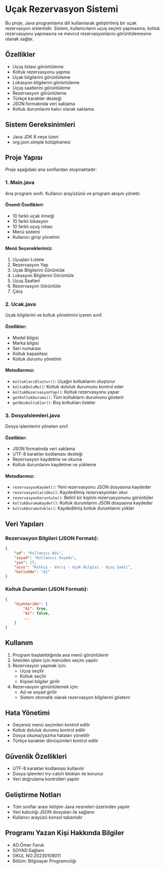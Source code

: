 # Uçak Rezervasyon Sistemi

Bu proje, Java programlama dili kullanılarak geliştirilmiş bir uçak rezervasyon sistemidir. Sistem, kullanıcıların uçuş seçimi yapmasına, koltuk rezervasyonu yapmasına ve mevcut rezervasyonlarını görüntülemesine olanak sağlar.

## Özellikler

- Uçuş listesi görüntüleme
- Koltuk rezervasyonu yapma
- Uçak bilgilerini görüntüleme
- Lokasyon bilgilerini görüntüleme
- Uçuş saatlerini görüntüleme
- Rezervasyon görüntüleme
- Türkçe karakter desteği
- JSON formatında veri saklama
- Koltuk durumlarını kalıcı olarak saklama

## Sistem Gereksinimleri

- Java JDK 8 veya üzeri
- org.json.simple kütüphanesi

## Proje Yapısı

Proje aşağıdaki ana sınıflardan oluşmaktadır:

### 1. Main.java
Ana program sınıfı. Kullanıcı arayüzünü ve program akışını yönetir.

#### Önemli Özellikleri:
- 10 farklı uçak örneği
- 10 farklı lokasyon
- 10 farklı uçuş rotası
- Menü sistemi
- Kullanıcı girişi yönetimi

#### Menü Seçeneklerimiz:
1. Uçuşları Listele
2. Rezervasyon Yap
3. Uçak Bilgilerini Görüntüle
4. Lokasyon Bilgilerini Görüntüle
5. Uçuş Saatleri
6. Rezervasyon Görüntüle
7. Çıkış

### 2. Ucak.java
Uçak bilgilerini ve koltuk yönetimini içeren sınıf.

#### Özellikler:
- Model bilgisi
- Marka bilgisi
- Seri numarası
- Koltuk kapasitesi
- Koltuk durumu yönetimi

#### Metodlarımız:
- `koltuklariOlustur()`: Uçağın koltuklarını oluşturur
- `koltukDoluMu()`: Koltuk doluluk durumunu kontrol eder
- `koltukRezervasyonYap()`: Koltuk rezervasyonu yapar
- `getKoltukDurumu()`: Tüm koltukların durumunu gösterir
- `getBosKoltuklar()`: Boş koltukları listeler

### 3. DosyaIslemleri.java
Dosya işlemlerini yöneten sınıf.

#### Özellikler:
- JSON formatında veri saklama
- UTF-8 karakter kodlaması desteği
- Rezervasyon kaydetme ve okuma
- Koltuk durumlarını kaydetme ve yükleme

#### Metodlarımız:
- `rezervasyonKaydet()`: Yeni rezervasyonu JSON dosyasına kaydeder
- `rezervasyonlariOku()`: Kaydedilmiş rezervasyonları okur
- `rezervasyonGoruntule()`: Belirli bir kişinin rezervasyonunu görüntüler
- `koltukDurumuKaydet()`: Koltuk durumlarını JSON dosyasına kaydeder
- `koltukDurumuYukle()`: Kaydedilmiş koltuk durumlarını yükler

## Veri Yapıları

### Rezervasyon Bilgileri (JSON Formatı):
```json
{
    "ad": "Kullanıcı Adı",
    "soyad": "Kullanıcı Soyadı",
    "yas": 25,
    "ucus": "Kalkış - Varış - Uçak Bilgisi - Uçuş Saati",
    "koltukNo": "A1"
}
```

### Koltuk Durumları (JSON Formatı):
```json
{
    "UçakSeriNo": {
        "A1": true,
        "A2": false,
        ...
    }
}
```

## Kullanım

1. Program başlatıldığında ana menü görüntülenir
2. İstenilen işlem için menüden seçim yapılır
3. Rezervasyon yapmak için:
   - Uçuş seçilir
   - Koltuk seçilir
   - Kişisel bilgiler girilir
4. Rezervasyon görüntülemek için:
   - Ad ve soyad girilir
   - Sistem otomatik olarak rezervasyon bilgilerini gösterir

## Hata Yönetimi

- Geçersiz menü seçimleri kontrol edilir
- Koltuk doluluk durumu kontrol edilir
- Dosya okuma/yazma hataları yönetilir
- Türkçe karakter dönüşümleri kontrol edilir

## Güvenlik Özellikleri

- UTF-8 karakter kodlaması kullanılır
- Dosya işlemleri try-catch blokları ile korunur
- Veri doğrulama kontrolleri yapılır

## Geliştirme Notları

- Tüm sınıflar arası iletişim Java nesneleri üzerinden yapılır
- Veri kalıcılığı JSON dosyaları ile sağlanır
- Kullanıcı arayüzü konsol tabanlıdır

## Programı Yazan Kişi Hakkında Bilgiler
- AD:Ömer Faruk
- SOYAD:Sağlam
- OKUL NO:20230108011
- Bölüm: Bilgisayar Programcılığı
